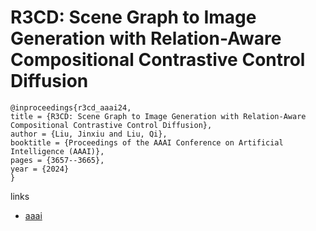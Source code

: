 # R3CD: Scene Graph to Image Generation with Relation-Aware Compositional Contrastive Control Diffusion

```
@inproceedings{r3cd_aaai24,
title = {R3CD: Scene Graph to Image Generation with Relation-Aware Compositional Contrastive Control Diffusion},
author = {Liu, Jinxiu and Liu, Qi},
booktitle = {Proceedings of the AAAI Conference on Artificial Intelligence (AAAI)},
pages = {3657--3665},
year = {2024}
}
```

links
- [aaai](https://ojs.aaai.org/index.php/AAAI/article/view/28155)
